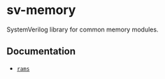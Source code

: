 # sv-memory
SystemVerilog library for common memory modules.

## Documentation
- [`rams`](rams/doc/README.md)
